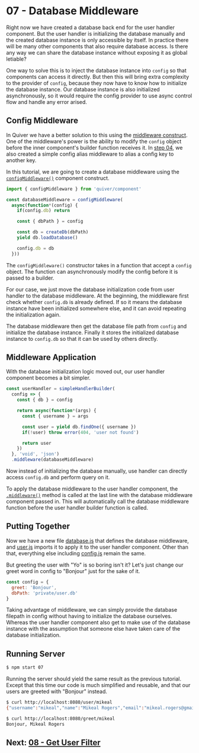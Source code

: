 # 07 - Database Middleware

Right now we have created a database back end for the user handler component. But the user handler is initializing the database manually and the created database instance is only accessible by itself. In practice there will be many other components that also require database access. Is there any way we can share the database instance without exposing it as global letiable?

One way to solve this is to inject the database instance into `config` so that components can access it directly. But then this will bring extra complexity to the provider of `config`, because they now have to know how to initialize the database instance. Our database instance is also initialized asynchronously, so it would require the config provider to use async control flow and handle any error arised.

## Config Middleware

In Quiver we have a better solution to this using the [middleware construct](https://github.com/quiverjs/doc/wiki/Architecture-Constructs#middleware). One of the middleware's power is the ability to modify the `config` object before the inner component's builder function receives it. In [step 04](../04#config-alias), we also created a simple config alias middleware to alias a config key to another key.

In this tutorial, we are going to create a database middleware using the [`configMiddleware()`](https://github.com/quiverjs/doc/wiki/Middleware-Components#config-middleware) component construct.

```javascript
import { configMiddleware } from 'quiver/component'

const databaseMiddleware = configMiddleware(
  async(function*(config) {
    if(config.db) return

    const { dbPath } = config

    const db = createDb(dbPath)
    yield db.loadDatabase()

    config.db = db
  }))
```

The `configMiddleware()` constructor takes in a function that accept a `config` object. The function can asynchronously modify the config before it is passed to a builder.

For our case, we just move the database initialization code from user handler to the database middleware. At the beginning, the middleware first check whether `config.db` is already defined. If so it means the database instance have been initialized somewhere else, and it can avoid repeating the initialization again.

The database middleware then get the database file path from `config` and initialize the database instance. Finally it stores the initialized database instance to `config.db` so that it can be used by others directly.

## Middleware Application

With the database initialization logic moved out, our user handler component becomes a bit simpler.

```javascript
const userHandler = simpleHandlerBuilder(
  config => {
    const { db } = config

    return async(function*(args) {
      const { username } = args

      const user = yield db.findOne({ username })
      if(!user) throw error(404, 'user not found')

      return user
    })
  }, 'void', 'json')
  .middleware(databaseMiddleware)
```

Now instead of initializing the database manually, use handler can directly access `config.db` and perform query on it.

To apply the database middleware to the user handler component, the [`.middleware()`](https://github.com/quiverjs/doc/wiki/Base-Component#extensiblecomponentmiddleware) method is called at the last line with the database middleware component passed in. This will automatically call the database middleware function before the user handler builder function is called.

## Putting Together

Now we have a new file [database.js](database.js) that defines the database middleware, and [user.js](user.js) imports it to apply it to the user handler component. Other than that, everything else including [config.js](config.js) remain the same. 

But greeting the user with "Yo" is so boring isn't it? Let's just change our greet word in config to "Bonjour" just for the sake of it.

```javascript
const config = { 
  greet: 'Bonjour',
  dbPath: 'private/user.db'
}
```

Taking advantage of middleware, we can simply provide the database filepath in config without having to initialize the database ourselves. Whereas the user handler component also get to make use of the database instance with the assumption that someone else have taken care of the database initialization.

## Running Server

```bash
$ npm start 07
```

Running the server should yield the same result as the previous tutorial. Except that this time our code is much simplified and reusable, and that our users are greeted with "Bonjour" instead.

```bash
$ curl http://localhost:8080/user/mikeal
{"username":"mikeal","name":"Mikeal Rogers","email":"mikeal.rogers@gmail.com","_id":"teWNHWIBWVnRbmhK"}

$ curl http://localhost:8080/greet/mikeal
Bonjour, Mikeal Rogers
```

## Next: [08 - Get User Filter](../08)